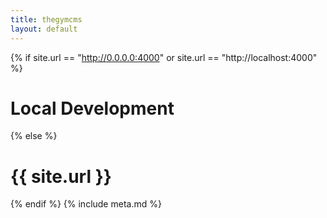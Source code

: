 ```yaml
---
title: thegymcms
layout: default
---
```


{% if site.url == "http://0.0.0.0:4000" or site.url == "http://localhost:4000" %}
# Local Development
{% else %}
# {{ site.url }}
{% endif %}
{% include meta.md %}
